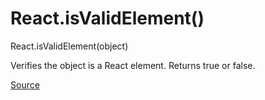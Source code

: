 # React.isValidElement()
React.isValidElement(object)


Verifies the object is a React element. Returns true or false.


[Source](https://reactjs.org/docs/react-api.html)